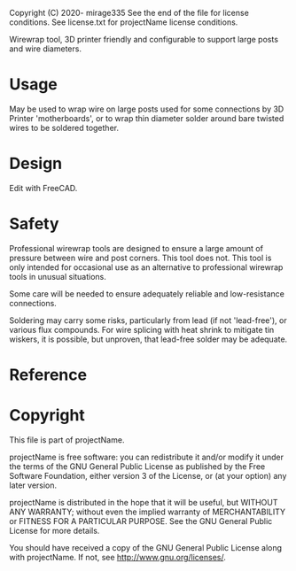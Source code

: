 Copyright (C) 2020- mirage335
See the end of the file for license conditions.
See license.txt for projectName license conditions.


Wirewrap tool, 3D printer friendly and configurable to support large posts and wire diameters.

# Usage

May be used to wrap wire on large posts used for some connections by 3D Printer 'motherboards', or to wrap thin diameter solder around bare twisted wires to be soldered together.



# Design

Edit with FreeCAD.


# Safety

Professional wirewrap tools are designed to ensure a large amount of pressure between wire and post corners. This tool does not. This tool is only intended for occasional use as an alternative to professional wirewrap tools in unusual situations.

Some care will be needed to ensure adequately reliable and low-resistance connections.

Soldering may carry some risks, particularly from lead (if not 'lead-free'), or various flux compounds. For wire splicing with heat shrink to mitigate tin wiskers, it is possible, but unproven, that lead-free solder may be adequate.


# Reference





# Copyright

This file is part of projectName.

projectName is free software: you can redistribute it and/or modify
it under the terms of the GNU General Public License as published by
the Free Software Foundation, either version 3 of the License, or
(at your option) any later version.

projectName is distributed in the hope that it will be useful,
but WITHOUT ANY WARRANTY; without even the implied warranty of
MERCHANTABILITY or FITNESS FOR A PARTICULAR PURPOSE.  See the
GNU General Public License for more details.

You should have received a copy of the GNU General Public License
along with projectName.  If not, see <http://www.gnu.org/licenses/>.








